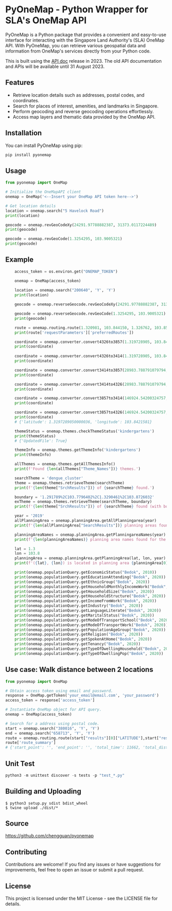 # PyOneMap - Python Wrapper for SLA's OneMap API

PyOneMap is a Python package that provides a convenient and easy-to-use interface for interacting with the Singapore Land Authority's (SLA) OneMap API. With PyOneMap, you can retrieve various geospatial data and information from OneMap's services directly from your Python code.

This is built using the [API doc](https://www.onemap.gov.sg/apidocs/apidocs) release in 2023. The old API documentation and APIs will be available until 31 August 2023.

## Features

- Retrieve location details such as addresses, postal codes, and coordinates.
- Search for places of interest, amenities, and landmarks in Singapore.
- Perform geocoding and reverse geocoding operations effortlessly.
- Access map layers and thematic data provided by the OneMap API.

## Installation

You can install PyOneMap using pip:

```bash
pip install pyonemap
```

## Usage

```python
from pyonemap import OneMap

# Initialize the OneMapAPI client
onemap = OneMap('<--Insert your OneMap API token here-->')

# Get location details
location = onemap.search("5 Havelock Road")
print(location)

geocode = onemap.revGeoCodeXy(24291.97788882387, 31373.0117224489)
print(geocode)

geocode = onemap.revGeoCode(1.3254295, 103.9005321)
print(geocode)

```

## Example
```python
    access_token = os.environ.get("ONEMAP_TOKEN")

    onemap = OneMap(access_token)
    
    location = onemap.search("200640", 'Y', 'Y')
    print(location)

    geocode = onemap.reverseGeocode.revGeoCodeXy(24291.97788882387, 31373.0117224489)

    geocode = onemap.reverseGeocode.revGeoCode(1.3254295, 103.9005321)
    print(geocode)

    route = onemap.routing.route(1.320981, 103.844150, 1.326762, 103.8559)
    print(route['requestParameters']['preferredRoutes'])

    coordinate = onemap.converter.convert4326to3857(1.319728905, 103.8421581)
    print(coordinate)
    
    coordinate = onemap.converter.convert4326to3414(1.319728905, 103.8421581)
    print(coordinate)

    coordinate = onemap.converter.convert3414to3857(28983.788791079794, 33554.509813284)
    print(coordinate)

    coordinate = onemap.converter.convert3414to4326(28983.788791079794, 33554.5098132845)
    print(coordinate)

    coordinate = onemap.converter.convert3857to3414(146924.54200324757, 11559656.16256661)
    print(coordinate)

    coordinate = onemap.converter.convert3857to4326(146924.54200324757, 11559656.16256661)
    print(coordinate)
    # {'latitude': 1.3197289050000036, 'longitude': 103.8421581}

    themeStatus = onemap.themes.checkThemeStatus('kindergartens')
    print(themeStatus)
    # {'UpdatedFile': True}

    themeInfo = onemap.themes.getThemeInfo('kindergartens')
    print(themeInfo)

    allThemes = onemap.themes.getAllThemesInfo()
    print(f'Found {len(allThemes["Theme_Names"])} themes.')

    searchTheme = 'dengue_cluster'
    theme = onemap.themes.retrieveTheme(searchTheme)
    print(f'{len(theme["SrchResults"])} of {searchTheme} found.')

    boundary = '1.291789%2C103.7796402%2C1.3290461%2C103.8726032'
    exTheme = onemap.themes.retrieveTheme(searchTheme, boundary)
    print(f'{len(theme["SrchResults"])} of {searchTheme} found (with boundaries).')

    year = '2019'
    allPlanningArea = onemap.planningArea.getAllPlanningarea(year)
    print(f'{len(allPlanningArea["SearchResults"])} planning areas found for the year {year}.')

    planningAreaNames = onemap.planningArea.getPlanningareaNames(year)
    print(f'{len(planningAreaNames)} planning area names found for the year {year}.')

    lat = 1.3
    lon = 103.8
    planningArea = onemap.planningArea.getPlanningArea(lat, lon, year)
    print(f'({lat}, {lon}) is located in planning area {planningArea[0]["pln_area_n"]} in the year of {year}.')

    print(onemap.populationQuery.getEconomicStatus("Bedok", 2010))
    print(onemap.populationQuery.getEducationAttending("Bedok", 2020))
    print(onemap.populationQuery.getEthnicGroup("Bedok", 2020))
    print(onemap.populationQuery.getHouseholdMonthlyIncomeWork("Bedok", 2020))
    print(onemap.populationQuery.getHouseholdSize("Bedok", 2020))
    print(onemap.populationQuery.getHouseholdStructure("Bedok", 2020))
    print(onemap.populationQuery.getIncomeFromWork("Bedok", 2020))
    print(onemap.populationQuery.getIndustry("Bedok", 2020))
    print(onemap.populationQuery.getLanguageLiterate("Bedok", 2020))
    print(onemap.populationQuery.getMaritalStatus("Bedok", 2020))
    print(onemap.populationQuery.getModeOfTransportSchool("Bedok", 2020))
    print(onemap.populationQuery.getModeOfTransportWork("Bedok", 2020))
    print(onemap.populationQuery.getPopulationAgeGroup("Bedok", 2020))
    print(onemap.populationQuery.getReligion("Bedok", 2020))
    print(onemap.populationQuery.getSpokenAtHome("Bedok", 2020))
    print(onemap.populationQuery.getTenancy("Bedok", 2020))
    print(onemap.populationQuery.getTypeOfDwellingHousehold("Bedok", 2020))
    print(onemap.populationQuery.getTypeOfDwellingPop("Bedok", 2020))
```

## Use case: Walk distance between 2 locations

```python
from pyonemap import OneMap

# Obtain access token using email and password.
response = OneMap.getToken('your_email@email.com', 'your_password')
access_token = response['access_token']

# Instantiate OneMap object for API query.
onemap = OneMap(access_token)

# Search for a address using postal code.
start = onemap.search("380016", 'Y', 'Y')
end = onemap.search("658713", 'Y', 'Y')
route = onemap.routing.route(start["results"][0]["LATITUDE"],start["results"][0]["LONGITUDE"],end["results"][0]["LATITUDE"],end["results"][0]["LONGITUDE"], "walk")
route['route_summary']
# {'start_point': '', 'end_point': '', 'total_time': 11662, 'total_distance': 16198}
```

## Unit Test

```python
python3 -m unittest discover -s tests -p "test_*.py"
```

## Building and Uploading

```
$ python3 setup.py sdist bdist_wheel
$ twine upload ./dist/*
```

## Source
https://github.com/chengguan/pyonemap

## Contributing
Contributions are welcome! If you find any issues or have suggestions for improvements, feel free to open an issue or submit a pull request.

## License
This project is licensed under the MIT License - see the LICENSE file for details.
